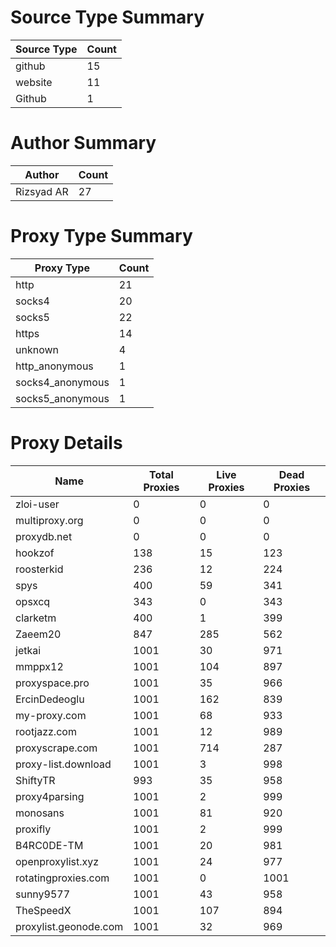 # Source Type Summary

| Source Type | Count |
|-------------|-------|
| github | 15 |
| website | 11 |
| Github | 1 |


# Author Summary

| Author | Count |
|--------|-------|
| Rizsyad AR | 27 |


# Proxy Type Summary

| Proxy Type | Count |
|------------|-------|
| http | 21 |
| socks4 | 20 |
| socks5 | 22 |
| https | 14 |
| unknown | 4 |
| http_anonymous | 1 |
| socks4_anonymous | 1 |
| socks5_anonymous | 1 |


# Proxy Details

| Name | Total Proxies | Live Proxies | Dead Proxies |
|------|---------------|--------------|---------------|
| zloi-user | 0 | 0 | 0 |
| multiproxy.org | 0 | 0 | 0 |
| proxydb.net | 0 | 0 | 0 |
| hookzof | 138 | 15 | 123 |
| roosterkid | 236 | 12 | 224 |
| spys | 400 | 59 | 341 |
| opsxcq | 343 | 0 | 343 |
| clarketm | 400 | 1 | 399 |
| Zaeem20 | 847 | 285 | 562 |
| jetkai | 1001 | 30 | 971 |
| mmppx12 | 1001 | 104 | 897 |
| proxyspace.pro | 1001 | 35 | 966 |
| ErcinDedeoglu | 1001 | 162 | 839 |
| my-proxy.com | 1001 | 68 | 933 |
| rootjazz.com | 1001 | 12 | 989 |
| proxyscrape.com | 1001 | 714 | 287 |
| proxy-list.download | 1001 | 3 | 998 |
| ShiftyTR | 993 | 35 | 958 |
| proxy4parsing | 1001 | 2 | 999 |
| monosans | 1001 | 81 | 920 |
| proxifly | 1001 | 2 | 999 |
| B4RC0DE-TM | 1001 | 20 | 981 |
| openproxylist.xyz | 1001 | 24 | 977 |
| rotatingproxies.com | 1001 | 0 | 1001 |
| sunny9577 | 1001 | 43 | 958 |
| TheSpeedX | 1001 | 107 | 894 |
| proxylist.geonode.com | 1001 | 32 | 969 |

